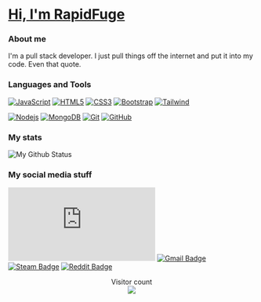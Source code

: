  # <a href="https://github.com/rapidfuge">Hi, I'm RapidFuge</a>
### About me
I'm a pull stack developer. I just pull things off the internet and put it into my code. Even that quote.

### Languages and Tools
[![JavaScript](https://img.shields.io/badge/-JavaScript-black?style=flat&logo=javascript&link=https://github.com/rapidfuge)](https://github.com/rapidfuge) 
[![HTML5](https://img.shields.io/badge/-HTML5-E34F26?style=flat&logo=html5&logoColor=white&link=https://github.com/rapidfuge)](https://github.com/rapidfuge) 
[![CSS3](https://img.shields.io/badge/-CSS3-1572B6?style=flat&logo=css3&link=https://github.com/rapidfuge)](https://github.com/rapidfuge) 
[![Bootstrap](https://img.shields.io/badge/-Bootstrap-563D7C?style=flat&logo=bootstrap&link=https://github.com/rapidfuge)](https://github.com/rapidfuge) 
[![Tailwind](https://img.shields.io/badge/-Tailwind-14b8a6?style=flat&logo=tailwindcss&link=https://github.com/rapidfuge)](https://github.com/rapidfuge)

[![Nodejs](https://img.shields.io/badge/-Nodejs-black?style=flat&logo=Node.js&link=https://github.com/rapidfuge)](https://github.com/rapidfuge) 
[![MongoDB](https://img.shields.io/badge/-MongoDB-black?style=flat&logo=mongodb&link=https://github.com/rapidfuge)](https://github.com/rapidfuge)
[![Git](https://img.shields.io/badge/-Git-black?style=flat&logo=git&link=https://github.com/rapidfuge)](https://github.com/rapidfuge) 
[![GitHub](https://img.shields.io/badge/-GitHub-181717?style=flat&logo=github&link=https://github.com/rapidfuge)](https://github.com/rapidfuge)

### My stats
![My Github Status](https://github-readme-stats.vercel.app/api?username=RapidFuge&show_icons=true&hide_border=true&theme=github_dark)

### My social media stuff
[![Personal Website Badge](https://img.shields.io/website-up-down-green-red/https/rapidfuge.xyz)](https://rapidfuge.xyz)
[![Gmail Badge](https://img.shields.io/badge/-rapidfugegt1@gmail.com-c14438?style=flat-square&logo=Gmail&logoColor=white&link=mailto:rapidfugegt1@gmail.com)](mailto:rapidfugegt1@gmail.com)
[![Steam Badge]( 	https://img.shields.io/badge/Steam-000000?logo=steam&logoColor=white&link=https://steamcommunity.com/id/rapidfuge/)](https://steamcommunity.com/id/rapidfuge/)
[![Reddit Badge](https://aleen42.github.io/badges/src/reddit.svg)](https://www.reddit.com/user/RapidFuge)

<p align="center"> 
  Visitor count<br>
  <img src="https://profile-counter.glitch.me/rapidfuge/count.svg" />
</p>

